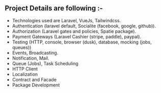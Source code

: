 
## Project Details are following :-

- Technologies used are Laravel, VueJs, Tailwindcss.
- Authentication (laravel default, Socialite (facebook, google, github)).
- Authorization (Laravel gates and policies, Spatie package).
- Payment Gateways (Laravel Cashier (stripe, paddle), paypal).
- Testing (HTTP, console, browser (dusk), database, mocking (jobs, queues))
- Events, Broadcasting.
- Notification, Mail.
- Queue (Jobs), Task Scheduling 
- HTTP Client
- Localization
- Contract and Facade
- Package Development
